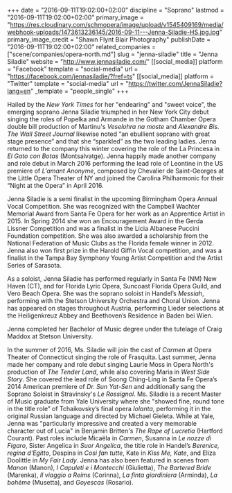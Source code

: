 +++
date = "2016-09-11T19:02:00+02:00"
discipline = "Soprano"
lastmod = "2016-09-11T19:02:00+02:00"
primary_image = "https://res.cloudinary.com/schmopera/image/upload/v1545409169/media/webhook-uploads/1473613236145/2016-09-11---Jenna-Siladie-HS.jpg.jpg"
primary_image_credit = "Shawn Flynt Blair Photography"
publishDate = "2016-09-11T19:02:00+02:00"
related_companies = ["scene/companies/opera-north.md"]
slug = "jenna-siladie"
title = "Jenna Siladie"
website = "http://www.jennasiladie.com/"
[[social_media]]
platform = "Facebook"
template = "social-media"
url = "https://facebook.com/jennasiladie/?fref=ts"
[[social_media]]
platform = "Twitter"
template = "social-media"
url = "https://twitter.com/JennaSiladie?lang=en"
_template = "people_single"
+++

Hailed by the *New York Times* for her "endearing" and "sweet voice", the emerging soprano Jenna Siladie triumphed in her New York City debut singing the roles of Popelka and Armande in the Gotham Chamber Opera double bill production of Martinu's *Veselohra na moste* and *Alexandre Bis*. *The Wall Street Journal* likewise noted “an ebullient soprano with great stage presence” and that she “sparkled” as the two leading ladies. Jenna returned to the company this winter covering the role of the La Princesa in *El Gato con Botas* (Montsalvatge). Jenna happily made another company and role debut in March 2016 performing the lead role of Leontine in the US premiere of *L'amant Anonyme*, composed by Chevalier de Saint-Georges at the Little Opera Theater of NY and joined the Carolina Philharmonic for their “Night at the Opera” in April 2016.

Jenna Siladie is a semi finalist in the upcoming Birmingham Opera Annual Vocal Competition. She was recognized with the Campbell Wachter Memorial Award from Santa Fe Opera for her work as an Apprentice Artist in 2015. In Spring 2014 she won an Encouragement Award in the Gerda Lissner Competition and was a finalist in the Licia Albanese Puccini Foundation competition. She was also awarded a scholarship from the National Federation of Music Clubs as the Florida female winner in 2012. Jenna also won first prize in the Harold Giffin Vocal competition, and was a finalist in the Tampa Bay Symphony Young Artist Competition and the Artist Series of Sarasota. 
 
As a soloist, Jenna Siladie has performed regularly in Santa Fe (NM) New Haven (CT), and for Florida Lyric Opera, Suncoast Florida Opera Guild, and Vero Beach Opera. She was the soprano soloist in Handel’s *Messiah*, performing with the Stetson University Orchestra and Choral Union. Jenna has appeared on stages throughout Austria, performing Lieder selections at the Heiligenkreuz Abbey and Beethoven’s Residence in Baden bei Wien.
 
Jenna completed her Bachelor of Music degree under the tutelage of Craig Maddox at Stetson University.

In the summer of 2016, Ms. Siladie will join the cast of *Carmen* at Opera Theater of Connecticut singing the role of Frasquita. Last summer, Jenna made her company and role debut singing Laurie Moss in Opera North's production of *The Tender Land*, while also covering Maria in *West Side Story*. She covered the lead role of Soong Ching-Ling in Santa Fe Opera’s 2014 American premiere of *Dr. Sun Yat-Sen* and additionally sang the Soprano Soloist in Stravinsky's *Le Rossignol*. Ms. Siladie is a recent Master of Music graduate from Yale University where she "showed fine, round tone in the title role” of Tchaikovsky’s final opera *Iolanta*, performing it in the original Russian language and directed by Michael Gieleta. While at Yale, Jenna was "particularly impressive and created a very memorable character out of Lucia" in Benjamin Britten's *The Rape of Lucretia* (Hartford Courant). Past roles include Micaëla in *Carmen*, Susanna in *Le nozze di Figaro*, Sister Angelica in *Suor Angelica*, the title role in Handel’s *Berenice, regina d'Egitto*, Despina in *Così fan tutte*, Kate in *Kiss Me, Kate*, and Eliza Doolittle in *My Fair Lady*. Jenna has also been featured in scenes from *Manon* (Manon), *I Capuleti e i Montecchi* (Giulietta), *The Bartered Bride* (Marenka), *Il viaggio a Reims* (Corinna), *La finta giardiniera* (Arminda), *La bohème* (Musetta), and *Goyescas* (Rosario).  

